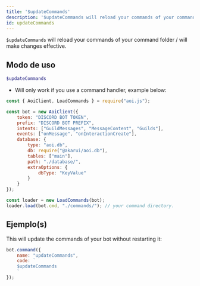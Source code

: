 ```yaml
---
title: '$updateCommands'
description: '$updateCommands will reload your commands of your command folder / will make changes effective.'
id: updateCommands
---
```


`$updateCommands` will reload your commands of your command folder / will make changes effective.

## Modo de uso

```php
$updateCommands
```

* Will only work if you use a command handler, example below:

```javascript
const { AoiClient, LoadCommands } = require("aoi.js");

const bot = new AoiClient({
    token: "DISCORD BOT TOKEN",
    prefix: "DISCORD BOT PREFIX",
    intents: ["GuildMessages", "MessageContent", "Guilds"],
    events: ["onMessage", "onInteractionCreate"],
    database: {
        type: "aoi.db",
        db: require("@akarui/aoi.db"),
        tables: ["main"],
        path: "./database/",
        extraOptions: {
            dbType: "KeyValue"
        }
    }
});

const loader = new LoadCommands(bot);
loader.load(bot.cmd, "./commands/"); // your command directory.
```

## Ejemplo(s)

This will update the commands of your bot without restarting it:

```javascript
bot.command({
    name: "updateCommands",
    code: `
    $updateCommands
    `
});
```